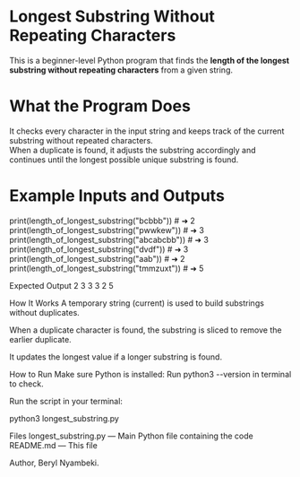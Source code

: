 # Longest Substring Without Repeating Characters

This is a beginner-level Python program that finds the **length of the longest substring without repeating characters** from a given string.

# What the Program Does

It checks every character in the input string and keeps track of the current substring without repeated characters.  
When a duplicate is found, it adjusts the substring accordingly and continues until the longest possible unique substring is found.

# Example Inputs and Outputs
print(length_of_longest_substring("bcbbb"))      # ➜ 2
print(length_of_longest_substring("pwwkew"))     # ➜ 3
print(length_of_longest_substring("abcabcbb"))   # ➜ 3
print(length_of_longest_substring("dvdf"))       # ➜ 3
print(length_of_longest_substring("aab"))        # ➜ 2
print(length_of_longest_substring("tmmzuxt"))    # ➜ 5

 Expected Output
2
3
3
3
2
5

 How It Works
A temporary string (current) is used to build substrings without duplicates.

When a duplicate character is found, the substring is sliced to remove the earlier duplicate.

It updates the longest value if a longer substring is found.

 How to Run
Make sure Python is installed:
Run python3 --version in terminal to check.

Run the script in your terminal:


python3 longest_substring.py

 Files
longest_substring.py — Main Python file containing the code
README.md — This file

 Author,
Beryl Nyambeki.
